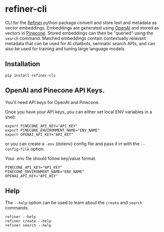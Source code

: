 # refiner-cli

CLI for the [Refiner](https://pypi.org/project/refiner/) python package convert and store text and metadata as vector embeddings. Embeddings are generated using [OpenAI](https://openai.com/) and stored as vectors in [Pinecone](https://www.pinecone.io/). Stored embeddings can then be "queried" using the `search` command. Matched embeddings contain contextually relavant metadata that can be used for AI chatbots, semnatic search APIs, and can also be used for training and tuning large language models.

## Installation

```shell
pip install refiner-cli
```

## OpenAI and Pinecone API Keys.

You'll need API keys for OpenAI and Pinecone.

Once you have your API keys, you can either set local ENV variables in a shell:

```shell
export PINECONE_API_KEY="API_KEY"
export PINECONE_ENVIRONMENT_NAME="ENV_NAME"
export OPENAI_API_KEY="API_KEY"
```

or you can create a `.env` (dotenv) config file and pass it in with the `--config-file` option.

Your .env file should follow key/value format:

```shell
PINECONE_API_KEY="API_KEY"
PINECONE_ENVIRONMENT_NAME="ENV_NAME"
OPENAI_API_KEY="API_KEY"
```

## Help

The `--help` option can be used to learn about the `create` and `search` commands.

```shell
refiner --help
refiner create --help
refiner search --help
```
